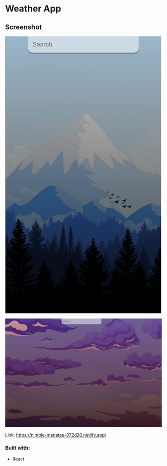 # Weather App

## Screenshot

![](/screenshot1.png)

![](/screenshot2.png)

Link: https://nimble-manatee-072d20.netlify.app/

### Built with:

- React
